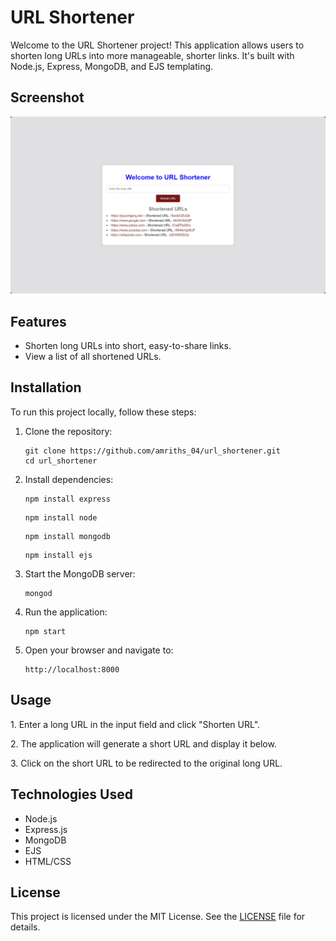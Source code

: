 </head>
<body>
    <div class="container">
        <h1>URL Shortener</h1>
        <p>Welcome to the URL Shortener project! This application allows users to shorten long URLs into more manageable, shorter links. It's built with Node.js, Express, MongoDB, and EJS templating.</p>
          <h2>Screenshot</h2>
        <img src="urlshortener.png" alt="URL Shortener Screenshot" style="max-width: 100%; height: auto;"> <!-- Replace `screenshot.png` with the actual path to your screenshot -->
        <h2>Features</h2>
        <ul>
            <li>Shorten long URLs into short, easy-to-share links.</li>
              <li>View a list of all shortened URLs.</li>
        </ul>
          <h2>Installation</h2>
        <p>To run this project locally, follow these steps:</p>
        <ol>
            <li>Clone the repository:</li>
            <pre><code>git clone https://github.com/amriths_04/url_shortener.git
cd url_shortener</code></pre> <!-- Replace the URL with your actual repository URL -->
            <li>Install dependencies:</li>
            <pre><code>npm install express</code></pre>
            <pre><code>npm install node</code></pre>
            <pre><code>npm install mongodb</code></pre>
            <pre><code>npm install ejs</code></pre>
            <li>Start the MongoDB server:</li>
            <pre><code>mongod</code></pre>
            <li>Run the application:</li>
            <pre><code>npm start</code></pre>
            <li>Open your browser and navigate to:</li>
            <pre><code>http://localhost:8000</code></pre>
        </ol>
          <h2>Usage</h2>
        <p>1. Enter a long URL in the input field and click "Shorten URL".</p>
        <p>2. The application will generate a short URL and display it below.</p>
        <p>3. Click on the short URL to be redirected to the original long URL.</p>
         <h2>Technologies Used</h2>
        <ul>
            <li>Node.js</li>
            <li>Express.js</li>
            <li>MongoDB</li>
            <li>EJS</li>
            <li>HTML/CSS</li>
        </ul>
      <h2>License</h2>
        <p>This project is licensed under the MIT License. See the <a href="LICENSE">LICENSE</a> file for details.</p>
    </div>
</body>
</html>
